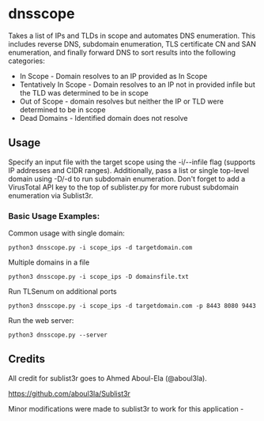 # dnsscope
Takes a list of IPs and TLDs in scope and automates DNS enumeration. This includes reverse DNS, subdomain enumeration, TLS certificate CN and SAN enumeration, and finally forward DNS to sort results into the following categories:

* In Scope - Domain resolves to an IP provided as In Scope
* Tentatively In Scope - Domain resolves to an IP not in provided infile but the TLD was determined to be in scope
* Out of Scope - domain resolves but neither the IP or TLD were determined to be in scope
* Dead Domains - Identified domain does not resolve

## Usage
Specify an input file with the target scope using the -i/--infile flag (supports IP addresses and CIDR ranges). Additionally, pass a list or single top-level domain using -D/-d to run subdomain enumeration. Don't forget to add a VirusTotal API key to the top of sublister.py for more rubust subdomain enumeration via Sublist3r. 

### Basic Usage Examples:
Common usage with single domain:

    python3 dnsscope.py -i scope_ips -d targetdomain.com

Multiple domains in a file

    python3 dnsscope.py -i scope_ips -D domainsfile.txt

Run TLSenum on additional ports

    python3 dnsscope.py -i scope_ips -d targetdomain.com -p 8443 8080 9443

Run the web server:
    
    python3 dnsscope.py --server
	


## Credits
All credit for sublist3r goes to Ahmed Aboul-Ela (@aboul3la).

https://github.com/aboul3la/Sublist3r

Minor modifications were made to sublist3r to work for this application - 

